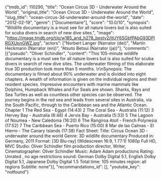 {"tmdb_id": 110290, "title": "Ocean Circus 3D - Underwater Around the World", "original_title": "Ocean Circus 3D - Underwater Around the World", "slug_title": "ocean-circus-3d-underwater-around-the-world", "date": "2012-02-19", "genre": ["Documentaire"], "score": "10.0/10", "synopsis": "Wildlife documentary is a must see for all nature lovers but is also suited for scuba divers in search of new dive sites.", "image": "https://image.tmdb.org/t/p/w185_and_h278_bestv2/ltUY6SGbfPAbG93DPlRGXUpnGWZ.jpg", "actors": ["Norbert Langer (Narrator (de))", "Martin Heckmann (Narrator (en))", "Atsuto Betsui (Narrator (ja))"], "comments": [{"pseudo": "Oliver Schindler", "content": "This 105-minute wildlife documentary is a must see for all nature lovers but is also suited for scuba divers in search of new dive sites. The underwater filming of this elaborate true 3D production took more than 5 months. \r\nSynopsis: The documentary is filmed about 90% underwater and is divided into eight chapters. A wealth of information is given on the individual regions and their resident species. Impressive encounters with marine mammals like Dolphins, Humpback Whales and Fur Seals are shown. Sharks, Rays and Sea Turtles as well as countless other species can be observed. The journey begins in the red sea and leads from several sites in Australia, via the South Pacific, through to the Caribbean sea and the Atlantic Ocean. Chapter 1 The Red Sea - Egypt (14:43) 2 The Coral Sea - Australia (11:12) 3 Hervey Bay - Australia (6:48) 4 Jervis Bay - Australia (5:33) 5 The Lagoon of Noumea - New Caledonia (16:20) 6 The Rangiroa Atoll - French Polynesia (17:52) 7 The Caribbean Sea - Puerto Rico (15:00) 8 Mar de las Calmas - El Hierro - The Canary Islands (17:38) Fact Sheet: Title: Circus Ocean 3D - underwater around the world Genre: 3D wildlife documentary Produced in: Germany, 2011 Format: [3D Blu-ray] (Widescreen 16:9, 1 77:1) 1080p Full HD, MVC Studio: Oliver Schindler film production director, Writer, Cinematographer: Oliver Schindler Music: Adam Adam productions Rating: Unrated , no age restrictions sound: German Dolby Digital 5.1, English Dolby Digital 5.1, Japanese Dolby Digital 1.5 Total time: 105 minutes region: all regions Subtitle: none"}], "recommandations_id": [], "youtube_key": "notfound"}